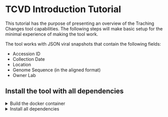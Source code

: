 # TCVD Introduction Tutorial

This tutorial has the purpose of presenting an overview of the Traching Changes tool capabilities. The following steps will make basic setup for the minimal experience of making the tool work.

The tool works with JSON viral snapshots that contain the following fields:

- Accession ID
- Collection Date
- Location
- Genome Sequence (in the aligned format)
- Owner Lab

## Install the tool with all dependencies

<details>
  <summary markdown="span"> Build the docker container </summary>

Build the docker image:
```
docker build -t ctc_docker:v1 .
```

And run it inside a docker container:
```
docker run -i -t ctc_docker:v1 /bin/bash
```
</details>

<details>
  <summary markdown="span"> Install all dependencies </summary>

Build the docker image:
```
docker build -t ctc_docker:v1 .
```

And run it inside a docker container:
```
docker run -i -t ctc_docker:v1 /bin/bash
```
</details>
